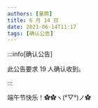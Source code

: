 ```yaml
---
authors: [量筒]
title: 6 月 14 日
date: 2021-06-14T11:17
tags: [确认公告]
---
```


:::info[确认公告]

此公告要求 19 人确认收到。

:::

端午节快乐！✿✿ヽ(°▽°)ノ✿
